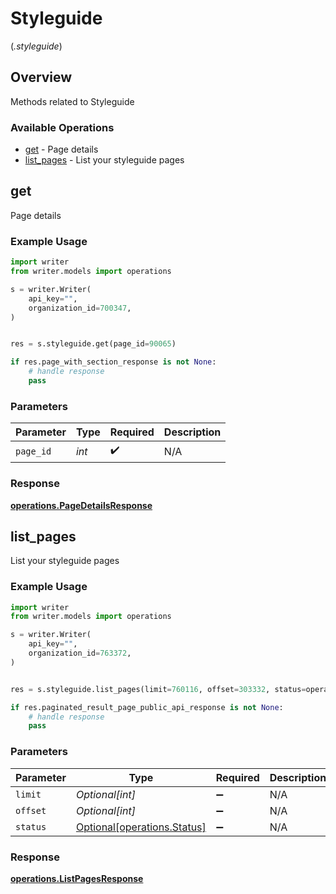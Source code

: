 # Styleguide
(*.styleguide*)

## Overview

Methods related to Styleguide

### Available Operations

* [get](#get) - Page details
* [list_pages](#list_pages) - List your styleguide pages

## get

Page details

### Example Usage

```python
import writer
from writer.models import operations

s = writer.Writer(
    api_key="",
    organization_id=700347,
)


res = s.styleguide.get(page_id=90065)

if res.page_with_section_response is not None:
    # handle response
    pass
```

### Parameters

| Parameter          | Type               | Required           | Description        |
| ------------------ | ------------------ | ------------------ | ------------------ |
| `page_id`          | *int*              | :heavy_check_mark: | N/A                |


### Response

**[operations.PageDetailsResponse](../../models/operations/pagedetailsresponse.md)**


## list_pages

List your styleguide pages

### Example Usage

```python
import writer
from writer.models import operations

s = writer.Writer(
    api_key="",
    organization_id=763372,
)


res = s.styleguide.list_pages(limit=760116, offset=303332, status=operations.Status.LIVE)

if res.paginated_result_page_public_api_response is not None:
    # handle response
    pass
```

### Parameters

| Parameter                                                        | Type                                                             | Required                                                         | Description                                                      |
| ---------------------------------------------------------------- | ---------------------------------------------------------------- | ---------------------------------------------------------------- | ---------------------------------------------------------------- |
| `limit`                                                          | *Optional[int]*                                                  | :heavy_minus_sign:                                               | N/A                                                              |
| `offset`                                                         | *Optional[int]*                                                  | :heavy_minus_sign:                                               | N/A                                                              |
| `status`                                                         | [Optional[operations.Status]](../../models/operations/status.md) | :heavy_minus_sign:                                               | N/A                                                              |


### Response

**[operations.ListPagesResponse](../../models/operations/listpagesresponse.md)**

